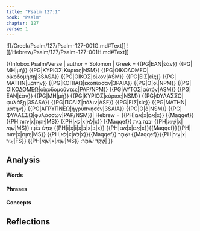 ```yaml
---
title: "Psalm 127:1"
book: "Psalm"
chapter: 127
verse: 1
---
```

![[/Greek/Psalm/127/Psalm-127-001G.md#Text]]
![[/Hebrew/Psalm/127/Psalm-127-001H.md#Text]]

{{Infobox Psalm/Verse |
  author = Solomon |
  Greek = {{PG|ΕΑΝ|ἐὰν}} {{PG|ΜΗ|μὴ}} {{PG|ΚΥΡΙΟΣ|Κύριος|NSM}} {{PG|ΟΙΚΟΔΟΜΕΩ|οἰκοδομήσῃ|3SASA}} {{PG|ΟΙΚΟΣ|οἶκον|ASM}} {{PG|ΕΙΣ|εἰς}} {{PG|ΜΑΤΗΝ|μάτην}} {{PG|ΚΟΠΙΑΩ|ἐκοπίασαν|3PAIA}} {{PG|Ο|οἱ|NPM}} {{PG|ΟΙΚΟΔΟΜΕΩ|οἰκοδομοῦντες|PAP/NPM}} {{PG|ΑΥΤΟΣ|αὐτόν|ASM}} {{PG|ΕΑΝ|ἐὰν}} {{PG|ΜΗ|μὴ}} {{PG|ΚΥΡΙΟΣ|κύριος|NSM}} {{PG|ΦΥΛΑΣΣΩ|φυλάξῃ|3SASA}} {{PG|ΠΟΛΙΣ|πόλιν|ASF}} {{PG|ΕΙΣ|εἰς}} {{PG|ΜΑΤΗΝ|μάτην}} {{PG|ΑΓΡΥΠΝΕΩ|ἠγρύπνησεν|3SAIA}} {{PG|Ο|ὁ|NSM}} {{PG|ΦΥΛΑΣΣΩ|φυλάσσων|PAP/NSM}}|
  Hebrew = {{PH|אִם|x|אִם|x}} {{Maqqef}} {{PH|יהוה|x|יְהוָה|MS}} {{PH|לא|x|לֹא|x}} {{Maqqef}}
יִבְנֶה
בַיִת
{{PH|שָׁוְא|x|שָׁוְא|MS}}
עָמְלוּ
בוֹנָיו
{{PH|וֹ|x|וֹ|x|בְּ|x|בּ|x}} {{PH|אִם|x|אִם|x}}{{Maqqef}}{{PH|יהוה|x|יְהוָה|MS}} {{PH|לא|x|לֹא|x}}{{Maqqef}}
יִשְׁמָר
{{Maqqef}}{{PH|עִיר|x|עִיר|FS}} {{PH|שָׁוְא|x|שָׁוְא|MS}}
שָׁקַד
שׁוֹמֵר
׃|
}}

## Analysis

#### Words

#### Phrases

#### Concepts

## Reflections
